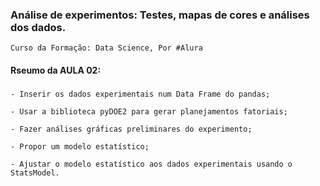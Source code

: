 ###  Análise de experimentos: Testes, mapas de cores e análises dos dados.
    Curso da Formação: Data Science, Por #Alura

#### Rseumo da AULA 02:

###
    - Inserir os dados experimentais num Data Frame do pandas;

    - Usar a biblioteca pyDOE2 para gerar planejamentos fatoriais;    

    - Fazer análises gráficas preliminares do experimento;

    - Propor um modelo estatístico;

    - Ajustar o modelo estatístico aos dados experimentais usando o StatsModel.
